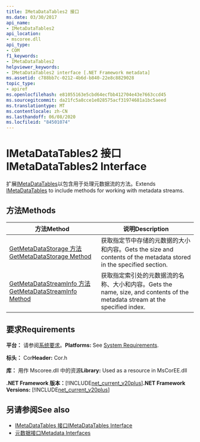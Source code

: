 ```yaml
---
title: IMetaDataTables2 接口
ms.date: 03/30/2017
api_name:
- IMetaDataTables2
api_location:
- mscoree.dll
api_type:
- COM
f1_keywords:
- IMetaDataTables2
helpviewer_keywords:
- IMetaDataTables2 interface [.NET Framework metadata]
ms.assetid: c788bb7c-0212-4b6d-b840-22e8c8829028
topic_type:
- apiref
ms.openlocfilehash: e81055163e5cbd64ecfbb412704e43e7663ccd45
ms.sourcegitcommit: da21fc5a8cce1e028575acf31974681a1bc5aeed
ms.translationtype: MT
ms.contentlocale: zh-CN
ms.lasthandoff: 06/08/2020
ms.locfileid: "84501074"
---
```

# <a name="imetadatatables2-interface"></a><span data-ttu-id="56a31-102">IMetaDataTables2 接口</span><span class="sxs-lookup"><span data-stu-id="56a31-102">IMetaDataTables2 Interface</span></span>
<span data-ttu-id="56a31-103">扩展[IMetaDataTables](imetadatatables-interface.md)以包含用于处理元数据流的方法。</span><span class="sxs-lookup"><span data-stu-id="56a31-103">Extends [IMetaDataTables](imetadatatables-interface.md) to include methods for working with metadata streams.</span></span>  
  
## <a name="methods"></a><span data-ttu-id="56a31-104">方法</span><span class="sxs-lookup"><span data-stu-id="56a31-104">Methods</span></span>  
  
|<span data-ttu-id="56a31-105">方法</span><span class="sxs-lookup"><span data-stu-id="56a31-105">Method</span></span>|<span data-ttu-id="56a31-106">说明</span><span class="sxs-lookup"><span data-stu-id="56a31-106">Description</span></span>|  
|------------|-----------------|  
|[<span data-ttu-id="56a31-107">GetMetaDataStorage 方法</span><span class="sxs-lookup"><span data-stu-id="56a31-107">GetMetaDataStorage Method</span></span>](imetadatatables2-getmetadatastorage-method.md)|<span data-ttu-id="56a31-108">获取指定节中存储的元数据的大小和内容。</span><span class="sxs-lookup"><span data-stu-id="56a31-108">Gets the size and contents of the metadata stored in the specified section.</span></span>|  
|[<span data-ttu-id="56a31-109">GetMetaDataStreamInfo 方法</span><span class="sxs-lookup"><span data-stu-id="56a31-109">GetMetaDataStreamInfo Method</span></span>](imetadatatables2-getmetadatastreaminfo-method.md)|<span data-ttu-id="56a31-110">获取指定索引处的元数据流的名称、大小和内容。</span><span class="sxs-lookup"><span data-stu-id="56a31-110">Gets the name, size, and contents of the metadata stream at the specified index.</span></span>|  
  
## <a name="requirements"></a><span data-ttu-id="56a31-111">要求</span><span class="sxs-lookup"><span data-stu-id="56a31-111">Requirements</span></span>  
 <span data-ttu-id="56a31-112">**平台：** 请参阅[系统要求](../../get-started/system-requirements.md)。</span><span class="sxs-lookup"><span data-stu-id="56a31-112">**Platforms:** See [System Requirements](../../get-started/system-requirements.md).</span></span>  
  
 <span data-ttu-id="56a31-113">**标头：** Cor</span><span class="sxs-lookup"><span data-stu-id="56a31-113">**Header:** Cor.h</span></span>  
  
 <span data-ttu-id="56a31-114">**库：** 用作 Mscoree.dll 中的资源</span><span class="sxs-lookup"><span data-stu-id="56a31-114">**Library:** Used as a resource in MsCorEE.dll</span></span>  
  
 <span data-ttu-id="56a31-115">**.NET Framework 版本：**[!INCLUDE[net_current_v20plus](../../../../includes/net-current-v20plus-md.md)]</span><span class="sxs-lookup"><span data-stu-id="56a31-115">**.NET Framework Versions:** [!INCLUDE[net_current_v20plus](../../../../includes/net-current-v20plus-md.md)]</span></span>  
  
## <a name="see-also"></a><span data-ttu-id="56a31-116">另请参阅</span><span class="sxs-lookup"><span data-stu-id="56a31-116">See also</span></span>

- [<span data-ttu-id="56a31-117">IMetaDataTables 接口</span><span class="sxs-lookup"><span data-stu-id="56a31-117">IMetaDataTables Interface</span></span>](imetadatatables-interface.md)
- [<span data-ttu-id="56a31-118">元数据接口</span><span class="sxs-lookup"><span data-stu-id="56a31-118">Metadata Interfaces</span></span>](metadata-interfaces.md)
